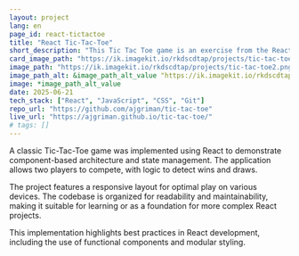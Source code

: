 ```yaml
---
layout: project
lang: en
page_id: react-tictactoe
title: "React Tic-Tac-Toe"
short_description: "This Tic Tac Toe game is an exercise from the React docs."
card_image_path: "https://ik.imagekit.io/rkdscdtap/projects/tic-tac-toe1.png?updatedAt=1750529000384"
image_path: "https://ik.imagekit.io/rkdscdtap/projects/tic-tac-toe2.png?updatedAt=1750529031371"
image_path_alt: &image_path_alt_value "https://ik.imagekit.io/rkdscdtap/projects/tic-tac-toe3.png?updatedAt=1750525088361"
image: *image_path_alt_value
date: 2025-06-21
tech_stack: ["React", "JavaScript", "CSS", "Git"]
repo_url: "https://github.com/ajgriman/tic-tac-toe"
live_url: "https://ajgriman.github.io/tic-tac-toe/"
# tags: []
---
```


A classic Tic-Tac-Toe game was implemented using React to demonstrate component-based architecture and state management. The application allows two players to compete, with logic to detect wins and draws.

The project features a responsive layout for optimal play on various devices. The codebase is organized for readability and maintainability, making it suitable for learning or as a foundation for more complex React projects.

This implementation highlights best practices in React development, including the use of functional components and modular styling.
